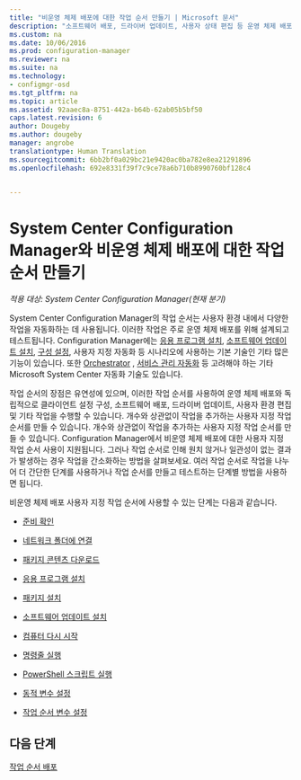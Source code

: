 ```yaml
---
title: "비운영 체제 배포에 대한 작업 순서 만들기 | Microsoft 문서"
description: "소프트웨어 배포, 드라이버 업데이트, 사용자 상태 편집 등 운영 체제 배포와 관련이 없는 작업 순서를 만듭니다."
ms.custom: na
ms.date: 10/06/2016
ms.prod: configuration-manager
ms.reviewer: na
ms.suite: na
ms.technology:
- configmgr-osd
ms.tgt_pltfrm: na
ms.topic: article
ms.assetid: 92aaec8a-8751-442a-b64b-62ab05b5bf50
caps.latest.revision: 6
author: Dougeby
ms.author: dougeby
manager: angrobe
translationtype: Human Translation
ms.sourcegitcommit: 6bb2bf0a029bc21e9420ac0ba782e8ea21291896
ms.openlocfilehash: 692e8331f39f7c9ce78a6b710b8990760bf128c4


---
```

# <a name="create-a-task-sequence-for-non-operating-system-deployments-with-system-center-configuration-manager"></a>System Center Configuration Manager와 비운영 체제 배포에 대한 작업 순서 만들기

*적용 대상: System Center Configuration Manager(현재 분기)*

System Center Configuration Manager의 작업 순서는 사용자 환경 내에서 다양한 작업을 자동화하는 데 사용됩니다. 이러한 작업은 주로 운영 체제 배포를 위해 설계되고 테스트됩니다.  Configuration Manager에는 [응용 프로그램 설치](../../apps/understand/introduction-to-application-management.md), [소프트웨어 업데이트 설치](../../sum/understand/software-updates-introduction.md), [구성 설정](../../compliance/understand/ensure-device-compliance.md), 사용자 지정 자동화 등 시나리오에 사용하는 기본 기술인 기타 많은 기능이 있습니다. 또한 [Orchestrator](https://technet.microsoft.com/library/hh237242.aspx) , [서비스 관리 자동화](https://technet.microsoft.com/library/dn469260.aspx) 등 고려해야 하는 기타 Microsoft System Center 자동화 기술도 있습니다.  

작업 순서의 장점은 유연성에 있으며, 이러한 작업 순서를 사용하여 운영 체제 배포와 독립적으로 클라이언트 설정 구성, 소프트웨어 배포, 드라이버 업데이트, 사용자 환경 편집 및 기타 작업을 수행할 수 있습니다. 개수와 상관없이 작업을 추가하는 사용자 지정 작업 순서를 만들 수 있습니다. 개수와 상관없이 작업을 추가하는 사용자 지정 작업 순서를 만들 수 있습니다. Configuration Manager에서 비운영 체제 배포에 대한 사용자 지정 작업 순서 사용이 지원됩니다. 그러나 작업 순서로 인해 원치 않거나 일관성이 없는 결과가 발생하는 경우 작업을 간소화하는 방법을 살펴보세요. 여러 작업 순서로 작업을 나누어 더 간단한 단계를 사용하거나 작업 순서를 만들고 테스트하는 단계별 방법을 사용하면 됩니다.

 비운영 체제 배포 사용자 지정 작업 순서에 사용할 수 있는 단계는 다음과 같습니다.  

-   [준비 확인](../understand/task-sequence-steps.md#BKMK_CheckReadiness)  

-   [네트워크 폴더에 연결](../understand/task-sequence-steps.md#BKMK_ConnectToNetworkFolder)  

-   [패키지 콘텐츠 다운로드](../understand/task-sequence-steps.md#BKMK_DownloadPackageContent)  

-   [응용 프로그램 설치](../understand/task-sequence-steps.md#BKMK_InstallApplication)  

-   [패키지 설치](../understand/task-sequence-steps.md#BKMK_InstallPackage)  

-   [소프트웨어 업데이트 설치](../understand/task-sequence-steps.md#BKMK_InstallSoftwareUpdates)  

-   [컴퓨터 다시 시작](../understand/task-sequence-steps.md#a-namebkmkrestartcomputera-restart-computer)  

-   [명령줄 실행](../understand/task-sequence-steps.md#BKMK_RunCommandLine)  

-   [PowerShell 스크립트 실행](../understand/task-sequence-steps.md#BKMK_RunPowerShellScript)  

-   [동적 변수 설정](../understand/task-sequence-steps.md#BKMK_SetDynamicVariables)  

-   [작업 순서 변수 설정](../understand/task-sequence-steps.md#BKMK_SetTaskSequenceVariable)  

## <a name="next-steps"></a>다음 단계
[작업 순서 배포](manage-task-sequences-to-automate-tasks.md#a-namebkmkdeploytsa-deploy-a-task-sequence)



<!--HONumber=Jan17_HO3-->


